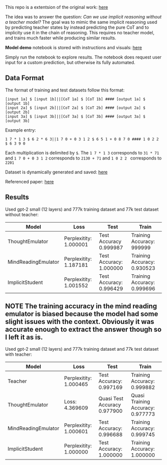 This repo is a extentsion of the original work: [here](https://github.com/EnronMusk/multi_implicit_cot)

The idea was to answer the question: _Can we use implicit reasoning without a teacher model?_ The goal was to mimic the same implicit reasoning used by predicting teacher states by instead predicting the pure CoT and to implicity use it in the chain of reasoning. This requires no teacher model, and trains much faster while producing similar results.

**Model demo** notebook is stored with instructions and visuals: [here](https://github.com/EnronMusk/multi_implicit_cot_noteacher/blob/main/demo/model_demo.ipynb)

Simply run the notebook to explore results. The notebook does request user input for a custom prediction, but otherwise its fully automated.

## **Data Format**
The format of training and test datasets follow this format:
``` 
[input 1a] $ [input 1b]||[CoT 1a] $ [CoT 1b] #### [output 1a] $ [output 1b]
[input 2a] $ [input 2b]||[CoT 2a] $ [CoT 2b] #### [output 2a] $ [output 2b]
[input 3a] $ [input 3b]||[CoT 3a] $ [CoT 3b] #### [output 3a] $ [output 3b]
```
Example entry:
``` 
1 7 * 1 3 $ 6 2 * 6 3||1 7 0 + 0 3 1 2 $ 6 5 1 + 0 8 7 0 #### 1 0 2 2 $ 6 3 9 0
```
Each multiplication is delimited by `$`. The `1 7 * 1 3` corresponds to `31 * 71` and `1 7 0 + 0 3 1 2` corresponds to `2130 + 71` and `1 0 2 2 ` corresponds to `2201`

Dataset is dynamically generated and saved: [here](https://github.com/EnronMusk/multi_implicit_cot_noteacher/tree/main/data)

Referenced paper: [here](https://arxiv.org/pdf/2311.01460.pdf)

## **Results** 
Used gpt-2 small (12 layers) and 777k training dataset and 77k test dataset without teacher:

|**Model** |**Loss** | **Test** | **Train**|
|----------|----------|----------|----------|
|ThoughtEmulator|Perplexitity: 1.000001| Test Accuracy 0.999987| Training Accuracy: 999999|
|MindReadingEmulator|Perplexitity: 1.187181| Test Accuracy: 1.000000| Training Accuracy: 0.930523|
|ImplicitStudent|Perplexitity: 1.001552| Test Accuracy: 0.996429| Training Accuracy: 0.999696|

## **NOTE** The training accuracy in the mind reading emulator is biased because the model had some slight issues with the context. Obviously it was accurate enough to extract the answer though so I left it as is.

Used gpt-2 small (12 layers) and 777k training dataset and 77k test dataset with teacher:

|**Model** |**Loss** | **Test** | **Train**|
|----------|----------|----------|----------|
|Teacher|Perplexitity: 1.000465| Test Accuracy: 0.997169| Training Accuracy: 0.999882|
|ThoughtEmulator|Loss: 4.369609| Quasi Test Accuracy 0.977900| Quasi Training Accuracy: 0.977773|
|MindReadingEmulator|Perplexitity: 1.000601| Test Accuracy: 0.996688| Training Accuracy: 0.999745|
|ImplicitStudent|Perplexitity: 1.000000| Test Accuracy: 1.000000| Training Accuracy: 1.000000|
